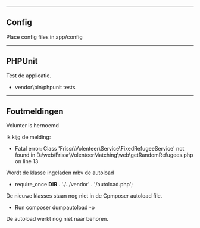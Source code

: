 ------
Config
------

Place config files in app/config

-------
PHPUnit
-------

Test de applicatie.

- vendor\bin\phpunit tests

-------------
Foutmeldingen
-------------

Volunter is hernoemd

Ik kijg de melding:
- Fatal error: Class 'Frissr\Volenteer\Service\FixedRefugeeService' not found in D:\web\Frissr\VolenteerMatching\web\getRandomRefugees.php on line 13

Wordt de klasse ingeladen mbv de autoload
- require_once __DIR__ . './../vendor' . '/autoload.php';

De nieuwe klasses staan nog niet in de Cpmposer autoload file.
- Run composer dumpautoload -o

De autoload werkt nog niet naar behoren.


